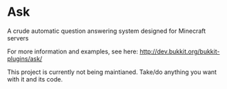 # Ask
A crude automatic question answering system designed for Minecraft servers

For more information and examples, see here: http://dev.bukkit.org/bukkit-plugins/ask/

This project is currently not being maintianed. Take/do anything you want with it and its code.
